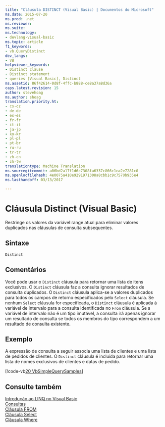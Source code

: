 ```yaml
---
title: "Cláusula DISTINCT (Visual Basic) | Documentos do Microsoft"
ms.date: 2015-07-20
ms.prod: .net
ms.reviewer: 
ms.suite: 
ms.technology:
- devlang-visual-basic
ms.topic: article
f1_keywords:
- vb.QueryDistinct
dev_langs:
- VB
helpviewer_keywords:
- Distinct clause
- Distinct statement
- queries [Visual Basic], Distinct
ms.assetid: 86f42614-0d8f-4ffc-b888-ce8a37a8d36a
caps.latest.revision: 15
author: stevehoag
ms.author: shoag
translation.priority.ht:
- cs-cz
- de-de
- es-es
- fr-fr
- it-it
- ja-jp
- ko-kr
- pl-pl
- pt-br
- ru-ru
- tr-tr
- zh-cn
- zh-tw
translationtype: Machine Translation
ms.sourcegitcommit: a06bd2a17f1d6c7308fa6337c866c1ca2e7281c0
ms.openlocfilehash: 4e0075a410e9291971308a8cbb1c9c7570b935e4
ms.lasthandoff: 03/13/2017

---
```

# <a name="distinct-clause-visual-basic"></a>Cláusula Distinct (Visual Basic)
Restringe os valores da variável range atual para eliminar valores duplicados nas cláusulas de consulta subsequentes.  
  
## <a name="syntax"></a>Sintaxe  
  
```  
Distinct  
```  
  
## <a name="remarks"></a>Comentários  
 Você pode usar o `Distinct` cláusula para retornar uma lista de itens exclusivos. O `Distinct` cláusula faz a consulta ignorar resultados de consulta duplicados. O `Distinct` cláusula aplica-se a valores duplicados para todos os campos de retorno especificados pelo `Select` cláusula. Se nenhum `Select` cláusula for especificada, o `Distinct` cláusula é aplicada à variável de intervalo para a consulta identificada no `From` cláusula. Se a variável de intervalo não é um tipo imutável, a consulta irá apenas ignorar um resultado de consulta se todos os membros do tipo correspondem a um resultado de consulta existente.  
  
## <a name="example"></a>Exemplo  
 A expressão de consulta a seguir associa uma lista de clientes e uma lista de pedidos de clientes. O `Distinct` cláusula é incluída para retornar uma lista de nomes exclusivos de clientes e datas de pedido.  
  
 [!code-vb[20 VbSimpleQuerySamples](../../../visual-basic/language-reference/queries/codesnippet/VisualBasic/distinct-clause_1.vb)]  
  
## <a name="see-also"></a>Consulte também  
 [Introdução ao LINQ no Visual Basic](../../../visual-basic/programming-guide/language-features/linq/introduction-to-linq.md)   
 [Consultas](../../../visual-basic/language-reference/queries/queries.md)   
 [Cláusula FROM](../../../visual-basic/language-reference/queries/from-clause.md)   
 [Cláusula Select](../../../visual-basic/language-reference/queries/select-clause.md)   
 [Cláusula Where](../../../visual-basic/language-reference/queries/where-clause.md)

